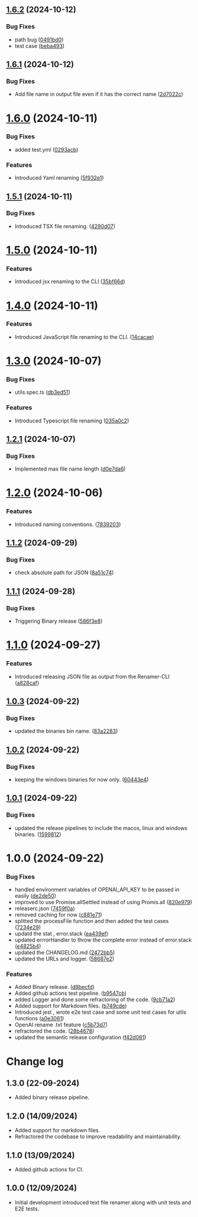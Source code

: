 ## [1.6.2](https://github.com/Deepak-png981/Renamer/compare/v1.6.1...v1.6.2) (2024-10-12)


### Bug Fixes

* path bug ([0491bd0](https://github.com/Deepak-png981/Renamer/commit/0491bd02251548187200da296b69594c5b1f803e))
* test case ([beba493](https://github.com/Deepak-png981/Renamer/commit/beba49319992772b45228c16c4b9cd5bfb49e79d))

## [1.6.1](https://github.com/Deepak-png981/Renamer/compare/v1.6.0...v1.6.1) (2024-10-12)


### Bug Fixes

* Add file name in output file even if it has the correct name ([2d7022c](https://github.com/Deepak-png981/Renamer/commit/2d7022c8bafdfba1ee1bc8db3f2d143cd71f74aa))

# [1.6.0](https://github.com/Deepak-png981/Renamer/compare/v1.5.1...v1.6.0) (2024-10-11)


### Bug Fixes

* added test.yml ([0293acb](https://github.com/Deepak-png981/Renamer/commit/0293acbc7e90b588d4971efbb2ef20ccdd46340d))


### Features

* Introduced Yaml renaming ([5f932e1](https://github.com/Deepak-png981/Renamer/commit/5f932e197eee520b5b4832b67a36a10dba50c8ae))

## [1.5.1](https://github.com/Deepak-png981/Renamer/compare/v1.5.0...v1.5.1) (2024-10-11)


### Bug Fixes

* Introduced TSX file renaming. ([4290d07](https://github.com/Deepak-png981/Renamer/commit/4290d070ce3de0f43a596e3d624e233f6606a06a))

# [1.5.0](https://github.com/Deepak-png981/Renamer/compare/v1.4.0...v1.5.0) (2024-10-11)


### Features

* Introduced jsx renaming to the CLI ([35bf66d](https://github.com/Deepak-png981/Renamer/commit/35bf66dafbaec8408255e589d53a47b2dae150cd))

# [1.4.0](https://github.com/Deepak-png981/Renamer/compare/v1.3.0...v1.4.0) (2024-10-11)


### Features

* Introduced JavaScript file renaming to the CLI. ([14cacae](https://github.com/Deepak-png981/Renamer/commit/14cacae7db2afd228cf163bfa04dbd8e1a475f06))

# [1.3.0](https://github.com/Deepak-png981/Renamer/compare/v1.2.1...v1.3.0) (2024-10-07)


### Bug Fixes

* utils.spec.ts ([db3ed51](https://github.com/Deepak-png981/Renamer/commit/db3ed51ff317ad2aa267faf577f4e95ceaa73306))


### Features

* Introduced Typescript file renaming ([035a0c2](https://github.com/Deepak-png981/Renamer/commit/035a0c2821b2d4a5992f8bb7bffa18108774eed7))

## [1.2.1](https://github.com/Deepak-png981/Renamer/compare/v1.2.0...v1.2.1) (2024-10-07)


### Bug Fixes

* Implemented max file name length ([d0e7da6](https://github.com/Deepak-png981/Renamer/commit/d0e7da64bb8d6873eb7f95d295cb41a78860863d))

# [1.2.0](https://github.com/Deepak-png981/Renamer/compare/v1.1.2...v1.2.0) (2024-10-06)


### Features

* Introduced naming conventions. ([7839203](https://github.com/Deepak-png981/Renamer/commit/783920328b4faf627ddc4d66f95b8ecf4317e218))

## [1.1.2](https://github.com/Deepak-png981/Renamer/compare/v1.1.1...v1.1.2) (2024-09-29)


### Bug Fixes

* check absolute path for JSON ([8a51c74](https://github.com/Deepak-png981/Renamer/commit/8a51c744a761e598782508dd49b637d7428e9ce1))

## [1.1.1](https://github.com/Deepak-png981/Renamer/compare/v1.1.0...v1.1.1) (2024-09-28)


### Bug Fixes

* Triggering Binary release ([586f3e8](https://github.com/Deepak-png981/Renamer/commit/586f3e8359186d46ebf8b1d4e806a73ab92051a8))

# [1.1.0](https://github.com/Deepak-png981/Renamer/compare/v1.0.3...v1.1.0) (2024-09-27)


### Features

* Introduced releasing JSON file as output from the Renamer-CLI ([a828caf](https://github.com/Deepak-png981/Renamer/commit/a828cafc9ee400d9c663564bb61da993aa329834))

## [1.0.3](https://github.com/Deepak-png981/Renamer/compare/v1.0.2...v1.0.3) (2024-09-22)


### Bug Fixes

* updated the binaries bin name. ([83a2283](https://github.com/Deepak-png981/Renamer/commit/83a2283a7b7a65d10641c4413698a0133ebbfc7e))

## [1.0.2](https://github.com/Deepak-png981/Renamer/compare/v1.0.1...v1.0.2) (2024-09-22)


### Bug Fixes

* keeping the windows binaries for now only. ([60443e4](https://github.com/Deepak-png981/Renamer/commit/60443e485f658e14bc1507965e016b94c0eae4d8))

## [1.0.1](https://github.com/Deepak-png981/Renamer/compare/v1.0.0...v1.0.1) (2024-09-22)


### Bug Fixes

* updated the release pipelines to include the macos, linux and windows binaries. ([1599812](https://github.com/Deepak-png981/Renamer/commit/1599812c38e2fe7de5d7eb10d51e625c30e6e2e6))

# 1.0.0 (2024-09-22)


### Bug Fixes

* handled environment variables of OPENAI_API_KEY to be passed in easily ([de2de50](https://github.com/Deepak-png981/Renamer/commit/de2de5022335a11c962d979007ffdb2e7c69c682))
* improved to use Promise.allSettled instead of using Promis.all ([820e979](https://github.com/Deepak-png981/Renamer/commit/820e979b1c91218646ee38a74ff97f233dfd4e01))
* releaserc.json ([7459f0a](https://github.com/Deepak-png981/Renamer/commit/7459f0a4d738f2a751c57c38a98da8380573b596))
* removed caching for now ([c881e71](https://github.com/Deepak-png981/Renamer/commit/c881e715113d5e6e5f7365591e4651842efe56ad))
* splitted the processFile function and then added the test cases ([7234e29](https://github.com/Deepak-png981/Renamer/commit/7234e29fabffa6b5789faf73ba2ea2cbd5187b49))
* updatd the stat , error.stack ([ea439ef](https://github.com/Deepak-png981/Renamer/commit/ea439ef61fe517c0ece16da2f5c486ac74122fd0))
* updated errrorHandler to throw the complete error instead of error.stack ([e4825b4](https://github.com/Deepak-png981/Renamer/commit/e4825b40dece6caaaf7f70706448fc8871453e6f))
* updated the CHANGELOG.md ([2472bb5](https://github.com/Deepak-png981/Renamer/commit/2472bb5edee31444ee950c4bafe4c9c708352b17))
* updated the URLs and logger. ([58687e2](https://github.com/Deepak-png981/Renamer/commit/58687e21ea6b5c25b53e25def559f664dc463b36))


### Features

* Added Binary release. ([d8becfd](https://github.com/Deepak-png981/Renamer/commit/d8becfdd59eb0f3140006865dcbfe9acefef115f))
* Added github actions test pipeline. ([b9547cb](https://github.com/Deepak-png981/Renamer/commit/b9547cb38a969249859a17a4b6e250fba7eba4c0))
* added Logger and done some refractoring of the code. ([9cb71a2](https://github.com/Deepak-png981/Renamer/commit/9cb71a208232a2e7f7af07e40bc1dae6c41b82ae))
* Added support for Markdown files. ([b749cde](https://github.com/Deepak-png981/Renamer/commit/b749cdeb0cdacf44417085ff70eb252845c44922))
* Introduced jest , wrote e2e test case and some unit test cases for utils functions ([a0e3061](https://github.com/Deepak-png981/Renamer/commit/a0e306153ad8873a103c4124e3c1980e5397311a))
* OpenAI rename .txt feature ([c5b73d7](https://github.com/Deepak-png981/Renamer/commit/c5b73d7f862841664cf9ce346c034b1a501e8062))
* refractored the code. ([28b4678](https://github.com/Deepak-png981/Renamer/commit/28b467842119dd70ce22b96a358525a995e5ab76))
* updated the semantic release configuration ([f42d081](https://github.com/Deepak-png981/Renamer/commit/f42d081ec5bbde187760f331b7b42491c05a8f3e))

# Change log

## 1.3.0 (22-09-2024)

- Added binary release pipeline.

## 1.2.0 (14/09/2024)

- Added support for markdown files.
- Refractored the codebase to improve readability and maintainability.

## 1.1.0 (13/09/2024)

- Added github actions for CI.

## 1.0.0 (12/09/2024)

- Initial development introduced text file renamer along with unit tests and E2E tests.
